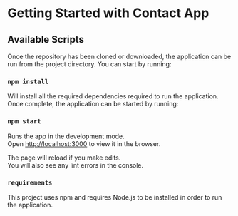 # Getting Started with Contact App

## Available Scripts

Once the repository has been cloned or downloaded, the application can be run from the project directory. You can start by running:

### `npm install`

Will install all the required dependencies required to run the application. Once complete, the application can be started by running:

### `npm start`

Runs the app in the development mode.\
Open [http://localhost:3000](http://localhost:3000) to view it in the browser.

The page will reload if you make edits.\
You will also see any lint errors in the console.

### `requirements`

This project uses npm and requires Node.js to be installed in order to run the application.
